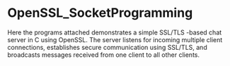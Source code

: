# OpenSSL_SocketProgramming
Here the programs attached demonstrates a simple SSL/TLS -based chat server in C using OpenSSL. The server listens for incoming multiple client connections, establishes secure communication using SSL/TLS, and broadcasts messages received from one client to all other clients.
